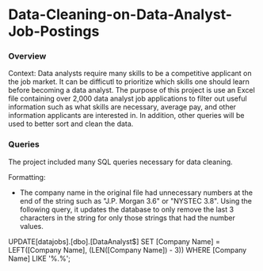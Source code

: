 # Data-Cleaning-on-Data-Analyst-Job-Postings
### Overview
Context: Data analysts require many skills to be a competitive applicant on the job market. It can be difficutl to prioritize which skills one should learn before becoming a data analyst. 
The purpose of this project is use an Excel file containing over 2,000 data analyst job applications to filter out useful information such as what skills are necessary, average pay, and other information
applicants are interested in. In addition, other queries will be used to better sort and clean the data. 


### Queries
The project included many SQL queries necessary for data cleaning.

Formatting:
- The company name in the original file had unnecessary numbers at the end of the string such as "J.P. Morgan 3.6" or "NYSTEC
3.8". Using the following query, it updates the database to only remove the last 3 characters in the string for only those strings that had the number values.

UPDATE[datajobs].[dbo].[DataAnalyst$]
SET [Company Name] = LEFT([Company Name], (LEN([Company Name]) - 3)) 
WHERE [Company Name] LIKE '%.%'; 

